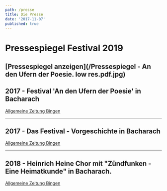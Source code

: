 ```yaml
---
path: /presse
title: Die Presse
date: '2017-11-07'
published: true
---
```


# Pressespiegel Festival 2019
[Pressespiegel anzeigen](/Pressespiegel - An den Ufern der Poesie. low res.pdf.jpg)    
-----
    


## 2017 - Festival 'An den Ufern der Poesie' in Bacharach

 <a href="https://www.allgemeine-zeitung.de/lokales/bingen/vg-rhein-nahe/bacharach/an-den-ufern-der-poesie-begeisterung-bei-publikum-und-machern-in-bacharach_18135573" target="_blank" rel="noopener noreferrer">Allgemeine Zeitung Bingen</a>


---
##  2017 - Das Festival - Vorgeschichte in Bacharach
 <a href="https://www.allgemeine-zeitung.de/lokales/bingen/vg-rhein-nahe/bacharach/wie-welterbefuhrerin-linda-butz-das-praml-festival-nach-bacharach-holte_18056203" rel="noopener noreferrer">Allgemeine Zeitung Bingen</a>

---


## 2018 - Heinrich Heine Chor mit "Zündfunken - Eine Heimatkunde" in Bacharach.

 <a href="https://www.allgemeine-zeitung.de/lokales/bingen/vg-rhein-nahe/bacharach/romantische-flaschenpost_19057351" rel="noopener noreferrer">Allgemeine Zeitung Bingen</a>
